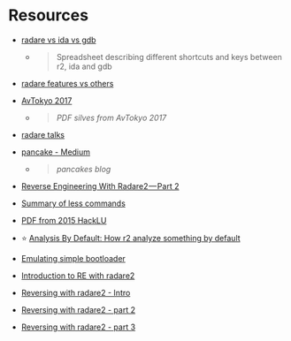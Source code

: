 <!-- TITLE: Resources -->

# Resources

- [radare vs ida vs gdb](https://docs.google.com/spreadsheets/d/1GxOcKKrtB1bs8pCyPCelQUKwwAQTBw1x8LaavJGJtFI/edit?usp=sharing)
	- > Spreadsheet describing different shortcuts and keys between r2, ida and gdb 

- [radare features vs others](http://rada.re/r/cmp.html)

- [AvTokyo 2017](http://radare.org/get/r2avtokyo-en.pdf)

  - > _PDF silves from AvTokyo 2017_ 

- [radare talks](http://rada.re/r/talks.html)

- [pancake - Medium](https://medium.com/@trufae)

   - > _pancakes blog_

- [Reverse Engineering With Radare2 — Part 2](https://goggleheadedhacker.com/blog/post/2)

- [Summary of less commands](/home/resources/less-command)

- [PDF from 2015 HackLU](http://archive.hack.lu/2015/radare2-workshop-slides.pdf)

- ⭐ [Analysis By Default: How r2 analyze something by default](http://radare.today/posts/analysis-by-default/)
- [Emulating simple bootloader](http://radare.today/posts/emulating-simple-bootloader/)
- [Introduction to RE with radare2](https://github.com/TobalJackson/2017-SIT-RE-Presentation)
- [Reversing with radare2 - Intro](https://insinuator.net/2016/08/reverse-engineering-with-radare2-intro/)
- [Reversing with radare2 - part 2](https://insinuator.net/2016/08/reverse-engineering-with-radare2-part-2/)
- [Reversing with radare2 - part 3](https://insinuator.net/2016/08/reverse-engineering-with-radare2-part-3/)
